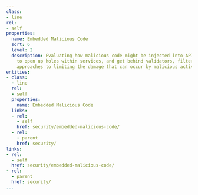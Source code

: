 ```yaml
---
class:
- line
rel:
- self
properties:
  name: Embedded Malicious Code
  sort: 6
  level: 2
  description: Evaluating how malicious code might be injected into API requests looking
    to open up holes within services, and get behind validators, filters, and other
    approaches to limiting the damage that can occur by malicious activity.
entities:
- class:
  - line
  rel:
  - self
  properties:
    name: Embedded Malicious Code
  links:
  - rel:
    - self
    href: security/embedded-malicious-code/
  - rel:
    - parent
    href: security/
links:
- rel:
  - self
  href: security/embedded-malicious-code/
- rel:
  - parent
  href: security/
...
```

